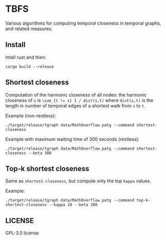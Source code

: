 # TBFS

Various algorithms for computing temporal closeness in temporal graphs, and related measures.

## Install

Intall rust and then:
```
cargo build --release
```

## Shortest closeness

Computation of the harmonic closeness of all nodes:
 the harmonic closeness of `s` is `\sum_{t != s} 1 / dist(s,t)`
 where `dist(s,t)` is the length in number of temporal edges
 of a shortest walk from `s` to `t`.

Example (non-restless):
```
./target/release/tgraph data/MathOverflow.patg --command shortest-closeness
```

Example with maximum waiting time of 300 seconds (restless):
```
./target/release/tgraph data/MathOverflow.patg --command shortest-closeness --beta 300
```

## Top-k shortest closeness

Same as `shortest-closeness`, but compute only the top `kappa` values.

Example:
```
./target/release/tgraph data/MathOverflow.patg --command top-k-shortest-closeness --kappa 10 --beta 300
```


## LICENSE

GPL-3.0 license
